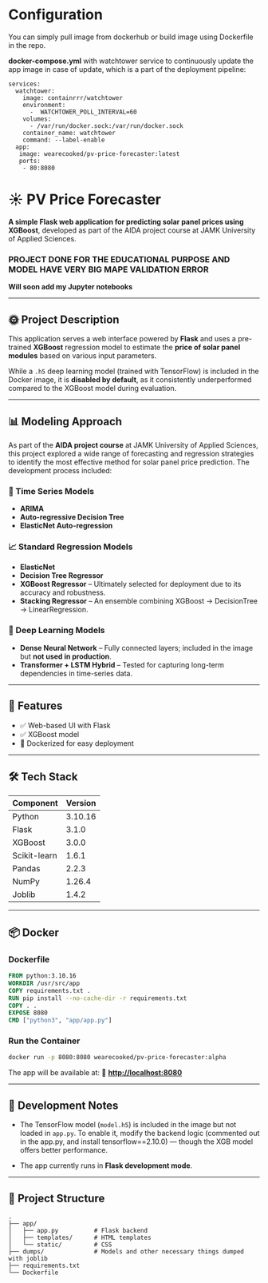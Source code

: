 # Configuration

You can simply pull image from dockerhub or build image using Dockerfile in the repo.

**docker-compose.yml** with watchtower service to continuously update the app image in case of update, which is a part of the deployment pipeline: 
```
services:
  watchtower:
    image: containrrr/watchtower
    environment:
      -  WATCHTOWER_POLL_INTERVAL=60
    volumes:
      - /var/run/docker.sock:/var/run/docker.sock
    container_name: watchtower
    command: --label-enable
  app:
   image: wearecooked/pv-price-forecaster:latest
   ports:
    - 80:8080
```
# ☀️ PV Price Forecaster

**A simple Flask web application for predicting solar panel prices using XGBoost**, developed as part of the AIDA project course at JAMK University of Applied Sciences.

### **PROJECT DONE FOR THE EDUCATIONAL PURPOSE AND MODEL HAVE VERY BIG MAPE VALIDATION ERROR**
**Will soon add my Jupyter notebooks**

---

## 🌞 Project Description

This application serves a web interface powered by **Flask** and uses a pre-trained **XGBoost** regression model to estimate the **price of solar panel modules** based on various input parameters.

While a `.h5` deep learning model (trained with TensorFlow) is included in the Docker image, it is **disabled by default**, as it consistently underperformed compared to the XGBoost model during evaluation.

---

## 📊 Modeling Approach

As part of the **AIDA project course** at JAMK University of Applied Sciences, this project explored a wide range of forecasting and regression strategies to identify the most effective method for solar panel price prediction. The development process included:

### 🔁 Time Series Models

* **ARIMA**
* **Auto-regressive Decision Tree**
* **ElasticNet Auto-regression**

### 📈 Standard Regression Models

* **ElasticNet**
* **Decision Tree Regressor**
* **XGBoost Regressor** – Ultimately selected for deployment due to its accuracy and robustness.
* **Stacking Regressor** – An ensemble combining XGBoost → DecisionTree → LinearRegression.

### 🧠 Deep Learning Models

* **Dense Neural Network** – Fully connected layers; included in the image but **not used in production**.
* **Transformer + LSTM Hybrid** – Tested for capturing long-term dependencies in time-series data.

---

## 🧠 Features

* ✅ Web-based UI with Flask
* ✅ XGBoost model
* 🐳 Dockerized for easy deployment

---

## 🛠 Tech Stack

| Component    | Version |
| ------------ | ------- |
| Python       | 3.10.16 |
| Flask        | 3.1.0   |
| XGBoost      | 3.0.0   |
| Scikit-learn | 1.6.1   |
| Pandas       | 2.2.3   |
| NumPy        | 1.26.4  |
| Joblib       | 1.4.2   |

---

## 📦 Docker

### Dockerfile

```dockerfile
FROM python:3.10.16
WORKDIR /usr/src/app
COPY requirements.txt .
RUN pip install --no-cache-dir -r requirements.txt
COPY . .
EXPOSE 8080
CMD ["python3", "app/app.py"]
```

### Run the Container

```bash
docker run -p 8080:8080 wearecooked/pv-price-forecaster:alpha
```

The app will be available at:
📍 **[http://localhost:8080](http://localhost:8080)**

---

## 🧪 Development Notes

* The TensorFlow model (`model.h5`) is included in the image but not loaded in `app.py`.
  To enable it, modify the backend logic (commented out in the app.py, and install tensorflow==2.10.0) — though the XGB model offers better performance.

* The app currently runs in **Flask development mode**.

---

## 📁 Project Structure

```
.
├── app/
│   ├── app.py          # Flask backend
│   ├── templates/      # HTML templates
│   └── static/         # CSS
├── dumps/              # Models and other necessary things dumped with joblib
├── requirements.txt
└── Dockerfile
```

